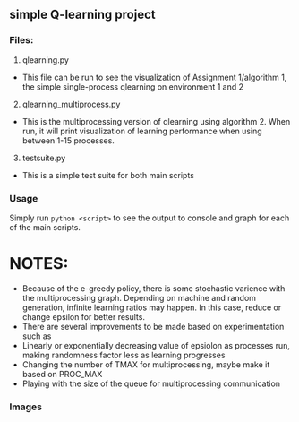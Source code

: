 ## simple Q-learning project ##

### Files: ###
1. qlearning.py
  * This file can be run to see the visualization of Assignment 1/algorithm 1, the simple single-process qlearning on environment 1 and 2
2. qlearning_multiprocess.py
  * This is the multiprocessing version of qlearning using algorithm 2. When run, it will print visualization of learning performance when using between 1-15 processes.
3. testsuite.py
  * This is a simple test suite for both main scripts

### Usage ###

Simply run `python <script>` to see the output to console and graph for each of the main scripts.

# NOTES: #
  * Because of the e-greedy policy, there is some stochastic varience with the multiprocessing graph. Depending on machine and random generation, infinite learning ratios may happen. In this case, reduce or change epsilon for better results.
  * There are several improvements to be made based on experimentation such as
   * Linearly or exponentially decreasing value of epsiolon as processes run, making randomness factor less as learning progresses
   * Changing the number of TMAX for multiprocessing, maybe make it based on PROC_MAX
   * Playing with the size of the queue for multiprocessing communication


### Images ###
